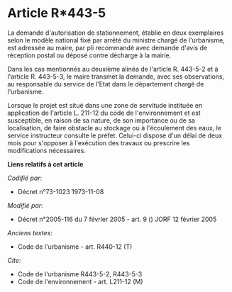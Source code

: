 # Article R*443-5

La demande d'autorisation de stationnement, établie en deux exemplaires selon le modèle national fixé par arrêté du ministre
chargé de l'urbanisme, est adressée au maire, par pli recommandé avec demande d'avis de réception postal ou déposé contre
décharge à la mairie.

Dans les cas mentionnés au deuxième alinéa de l'article R. 443-5-2 et à l'article R. 443-5-3, le maire transmet la demande,
avec ses observations, au responsable du service de l'Etat dans le département chargé de l'urbanisme.

Lorsque le projet est situé dans une zone de servitude instituée en application de l'article L. 211-12 du code de
l'environnement et est susceptible, en raison de sa nature, de son importance ou de sa localisation, de faire obstacle au
stockage ou à l'écoulement des eaux, le service instructeur consulte le préfet. Celui-ci dispose d'un délai de deux mois pour
s'opposer à l'exécution des travaux ou prescrire les modifications nécessaires.

**Liens relatifs à cet article**

_Codifié par_:

  - Décret n°73-1023 1973-11-08

_Modifié par_:

  - Décret n°2005-116 du 7 février 2005 - art. 9 () JORF 12 février 2005

_Anciens textes_:

  - Code de l'urbanisme - art. R440-12 (T)

_Cite_:

  - Code de l'urbanisme R443-5-2, R443-5-3
  - Code de l'environnement - art. L211-12 (M)
